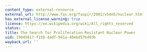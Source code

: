 ```yaml
---
content_type: external-resource
external_url: http://www.fas.org/faspir/2001/v54n5/nuclear.htm
has_external_license_warning: true
license: https://en.wikipedia.org/wiki/All_rights_reserved
status: ''
title: The Search for Proliferation-Resistant Nuclear Power
uid: 19845817-f150-4adf-941a-40ebd576d93b
wayback_url: ''
---
```

